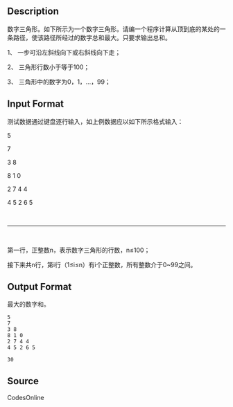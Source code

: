 ## Description

<p>数字三角形。如下所示为一个数字三角形。请编一个程序计算从顶到底的某处的一条路径，使该路径所经过的数字总和最大。只要求输出总和。</p><p>1、 一步可沿左斜线向下或右斜线向下走；</p><p>2、 三角形行数小于等于100；</p><p>3、 三角形中的数字为0，1，…，99；</p>

## Input Format

<p>测试数据通过键盘逐行输入，如上例数据应以如下所示格式输入：<br /></p><p>5</p><p>7</p><p>3 8</p><p>8 1 0</p><p>2 7 4 4</p><p>4 5 2 6 5</p><p><br /></p><hr /><p><br /></p><p>第一行，正整数n，表示数字三角形的行数，n≤100；</p><p>接下来共n行，第i行（1≤i≤n）有i个正整数，所有整数介于0~99之间。</p>

## Output Format

<p><span style="color: rgba(0, 0, 0, 0.87);">最大的数字和。</span><br /></p>

```input1
5
7
3 8
8 1 0
2 7 4 4
4 5 2 6 5​
```
```output1
30
```
## Source

CodesOnline
